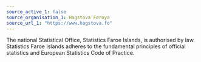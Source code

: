 ```yaml
---
source_active_1: false
source_organisation_1: Hagstova Føroya
source_url_1: "https://www.hagstova.fo"
---
```

The national Statistical Office, Statistics Faroe Islands, is authorised by law. Statistics Faroe Islands adheres to the fundamental principles of official statistics and European Statistics Code of Practice.
